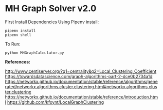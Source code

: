 # MH Graph Solver v2.0
First Install Dependencies Using Pipenv install:

    pipenv install
    pipenv shell 

 

To Run:

    python MHGraphCalculator.py


**References:** 

http://www.centiserver.org/?q1=centrality&q2=Local_Clustering_Coefficient
https://towardsdatascience.com/graph-algorithms-part-2-dce0b2734a1d
https://networkx.github.io/documentation/stable/reference/algorithms/generated/networkx.algorithms.cluster.clustering.html#networkx.algorithms.cluster.clustering
https://networkx.github.io/documentation/stable/reference/introduction.html
https://github.com/kfoynt/LocalGraphClustering
